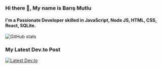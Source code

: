 ### Hi there 👋, My name is Barış Mutlu
#### I'm a Passionate Developer skilled in JavaScript, Node JS, HTML, CSS, React, SQLite.

![GitHub stats](https://github-readme-stats.vercel.app/api?username=mutludev&show_icons=true&count_private=true)  

### My Latest Dev.to Post
[![Latest Dev.to](https://latest-devto-post.vercel.app/api?username=mutludev)](https://dev.to/mutludev)
